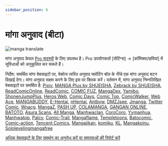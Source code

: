 ```yaml
---
sidebar_position: 6
---
```


# मांगा अनुवाद (बीटा)

![manga translate](https://s.immersivetranslate.com/static/extension/images/popup-manga-guide.png)

मांगा अनुवाद केवल [Pro सदस्यों](https://immersivetranslate.com/auth/pricing/?utm_source=officialSite&utm_medium=usageDoc&utm_campaign=usageDocManga) के लिए उपलब्ध है। Pro उपयोगकर्ता [सेटिंग्स] -> [कॉमिक्स/छवियां] में सुविधाओं को अनुकूलित कर सकते हैं।

निर्देश: समर्थित मांगा वेबसाइटों पर, वेबपेज त्वरित अनुवाद फ्लोटिंग बॉल के नीचे एक मांगा अनुवाद बटन दिखाई देगा। मांगा अनुवाद सक्षम करने के लिए इस पर क्लिक करें। वर्तमान में, मांगा अनुवाद निम्नलिखित वेबसाइटों पर समर्थित है: [Pixiv](https://www.pixiv.net/manga), [MANGA Plus by SHUEISHA](https://mangaplus.shueisha.co.jp), [Zebrack by SHUEISHA](https://zebrack-comic.shueisha.co.jp/), [ReadComicOnline](https://readcomiconline.li), [ReadComic](https://readcomic.me), [COMIC FUZ](https://comic-fuz.com/), [MangaDex](https://mangadex.org/), [Yamibo](https://www.yamibo.com/site/manga), [ShonenJumpPlus](https://shonenjumpplus.com), [Heros Web](https://viewer.heros-web.com/), [Comic Days](https://comic-days.com/), [Comic Top](https://comic-top.com), [ComicWalker](https://comic-walker.com/), [Web Ace](https://web-ace.jp/), [MANGABUDDY](https://mangabuddy.com/), [E-Hentai](https://e-hentai.org/), [nHentai](https://nhentai.net), [Antbyw](https://www.antbyw.com), [DMZJsee](https://www.idmzj.com), [Jmanga](https://jmanga.org), [Twitter Comic](https://twicomi.com/manga*), [Wnacg](https://wnacg.com), [MangaZ](https://vw.mangaz.com), [PASH UP](https://pash-up.jp), [COLAMANGA](https://www.colamanga.com), [GANGAN ONLINE](https://www.ganganonline.com), [BATOTO](https://battwo.com), [Asura Scans](https://asuracomic.net), [All Manga](https://allmanga.to), [Manhwaclan](https://manhwaclan.com), [CoroCoro](https://www.corocoro.jp), [Yymanhua](https://yymanhua.com), [Manhwatop](https://manhwatop.com), [Palcy](https://palcy.jp/), [Comic-Trail](https://comic-trail.com/), [Mangaflame](https://mangaflame.org/), [Templetoons](https://templetoons.com/), [Batocomic](https://batocomic.net/), [Comic-action](https://comic-action.com/), [Tencent Comics](https://m.ac.qq.com/), [Mangajikan](https://www.mangajikan.com/), [komiku](https://Komiku.com/), [KL](https://klz9.com), [Mangakoinu](https://www.mangakoinu.com/), [Sololevelingmangafree](https://www.sololevelingmangafree.com/)

[अधिक वेबसाइटों के लिए समर्थन का अनुरोध करें या समस्याओं की रिपोर्ट करें](https://github.com/immersive-translate/immersive-translate/issues/1809)
